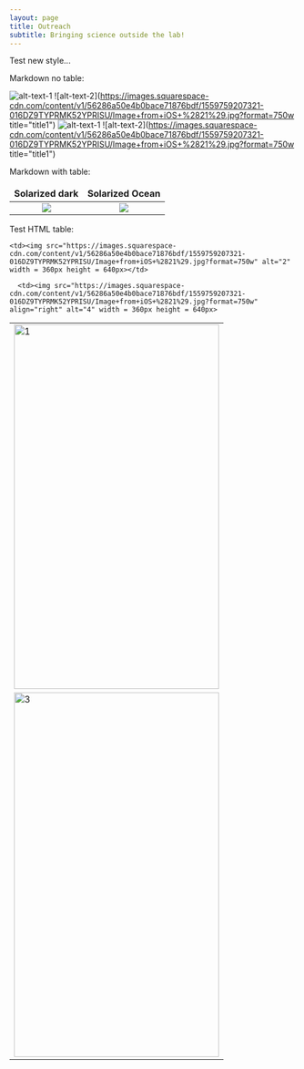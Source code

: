 ```yaml
---
layout: page
title: Outreach
subtitle: Bringing science outside the lab!
---
```


<style>
td, th {
   border: none!important;
}
td{
    border-top: none;
    border-bottom: none;
}
</style>

Test new style...

Markdown no table:

![alt-text-1](https://images.squarespace-cdn.com/content/v1/56286a50e4b0bace71876bdf/1559759207321-016DZ9TYPRMK52YPRISU/Image+from+iOS+%2821%29.jpg?format=750w) ![alt-text-2](https://images.squarespace-cdn.com/content/v1/56286a50e4b0bace71876bdf/1559759207321-016DZ9TYPRMK52YPRISU/Image+from+iOS+%2821%29.jpg?format=750w title="title1")
![alt-text-1](https://images.squarespace-cdn.com/content/v1/56286a50e4b0bace71876bdf/1559759207321-016DZ9TYPRMK52YPRISU/Image+from+iOS+%2821%29.jpg?format=750w) ![alt-text-2](https://images.squarespace-cdn.com/content/v1/56286a50e4b0bace71876bdf/1559759207321-016DZ9TYPRMK52YPRISU/Image+from+iOS+%2821%29.jpg?format=750w title="title1")

Markdown with table:

Solarized dark             |  Solarized Ocean
:-------------------------:|:-------------------------:
![](https://images.squarespace-cdn.com/content/v1/56286a50e4b0bace71876bdf/1559759207321-016DZ9TYPRMK52YPRISU/Image+from+iOS+%2821%29.jpg?format=750w)  |  ![](https://images.squarespace-cdn.com/content/v1/56286a50e4b0bace71876bdf/1559759207321-016DZ9TYPRMK52YPRISU/Image+from+iOS+%2821%29.jpg?format=750w)

Test HTML table:

<table border="0" cellspacing="0" cellpadding="0">
  <tr>
    <td><a href="https://images.squarespace-cdn.com/content/v1/56286a50e4b0bace71876bdf/1559759207321-016DZ9TYPRMK52YPRISU/Image+from+iOS+%2821%29.jpg?format=750w"><img src="https://images.squarespace-cdn.com/content/v1/56286a50e4b0bace71876bdf/1559759207321-016DZ9TYPRMK52YPRISU/Image+from+iOS+%2821%29.jpg?format=750w"  alt="1" width = 360px height = 640px ></a></td>

    <td><img src="https://images.squarespace-cdn.com/content/v1/56286a50e4b0bace71876bdf/1559759207321-016DZ9TYPRMK52YPRISU/Image+from+iOS+%2821%29.jpg?format=750w" alt="2" width = 360px height = 640px></td>
   </tr> 
   <tr>
      <td><img src="https://images.squarespace-cdn.com/content/v1/56286a50e4b0bace71876bdf/1559759207321-016DZ9TYPRMK52YPRISU/Image+from+iOS+%2821%29.jpg?format=750w" alt="3" width = 360px height = 640px></td>

      <td><img src="https://images.squarespace-cdn.com/content/v1/56286a50e4b0bace71876bdf/1559759207321-016DZ9TYPRMK52YPRISU/Image+from+iOS+%2821%29.jpg?format=750w" align="right" alt="4" width = 360px height = 640px>
  </td>
  </tr>
</table>
